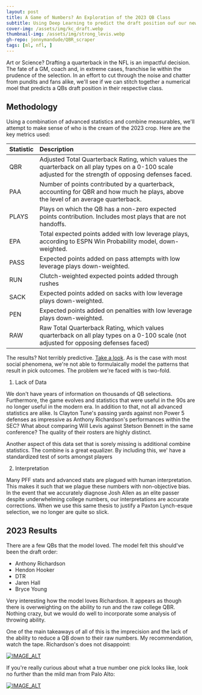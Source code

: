 ```yaml
---
layout: post
title: A Game of Numbers? An Exploration of the 2023 QB Class
subtitle: Using Deep Learning to predict the draft position ouf our newest QB crop
cover-img: /assets/img/kc_draft.webp
thumbnail-img: /assets/img/strong_levis.webp
gh-repo: jonnymandude/QBR_scraper
tags: [ml, nfl, ]
---
```


Art or Science? Drafting a quarterback in the NFL is an impactful decision. The fate of a GM, coach and, in extreme cases, franchise lie within the prudence of the selection. In an effort to cut through the noise and chatter from pundits and fans alike, we'll see if we can stitch together a numerical moel that predicts a QBs draft position in their respective class. 

## Methodology

Using a combination of advanced statistics and combine measurables, we'll attempt to make sense of who is the cream of the 2023 crop. Here are the key metrics used: 


| Statistic | Description | 
| :------ |:--- |
| QBR | Adjusted Total Quarterback Rating, which values the quarterback on all play types on a 0-100 scale adjusted for the strength of opposing defenses faced. |
| PAA | Number of points contributed by a quarterback, accounting for QBR and how much he plays, above the level of an average quarterback. | 
| PLAYS | Plays on which the QB has a non-zero expected points contribution. Includes most plays that are not handoffs. | 
| EPA | Total expected points added with low leverage plays, according to ESPN Win Probability model, down-weighted. | 
| PASS | Expected points added on pass attempts with low leverage plays down-weighted. |
| RUN | Clutch-weighted expected points added through rushes | 
| SACK | Expected points added on sacks with low leverage plays down-weighted. | 
| PEN | Expected points added on penalties with low leverage plays down-weighted. | 
| RAW | Raw Total Quarterback Rating, which values quarterback on all play types on a 0-100 scale (not adjusted for opposing defenses faced) | 


The results? Not terribly predictive. [Take a look](https://www.kaggle.com/code/jglazier22/nfl-draft-exploration-a-qb-s-tale). As is the case with most social phenomena, we're not able to formulaically model the patterns that result in pick outcomes. The problem we're faced with is two-fold. 

1. Lack of Data

We don't have years of information on thousands of QB selections. Furthermore, the game evolves and statistics that were useful in the 90s are no longer useful in the modern era. In addition to that, not all advanced statistics are alike. Is Clayton Tune's passing yards against non Power 5 defenses as impressive as Anthony Richardson's performances within the SEC? What about comparing Will Levis against Stetson Bennett in the same conference? The quality of their rosters are highly distinct. 

Another aspect of this data set that is sorely missing is additional combine statistics. The combine is a great equalizer. By including this, we' have a standardized test of sorts amongst players

2. Interpretation

Many PFF stats and advanced stats are plagued with human interpretation. This makes it such that we plague these numbers with non-objective bias. In the event that we accurately diagnose Josh Allen as an elite passer despite underwhelming college numbers, our interpretations are accurate corrections. When we use this same thesis to justify a Paxton Lynch-esque selection, we no longer are quite so slick. 



## 2023 Results

There are a few QBs that the model loved. The model felt this should've been the draft order: 

- Anthony Richardson
- Hendon Hooker
- DTR
- Jaren Hall
- Bryce Young

Very interesting how the model loves Richardson. It appears as though there is overweighting on the ability to run and the raw college QBR. Nothing crazy, but we would do well to incorporate some analysis of throwing ability. 

One of the main takeaways of all of this is the imprecision and the lack of the ability to reduce a QB down to their raw numbers. My recommendation, watch the tape. Richardson's does not disappoint: 

[![IMAGE_ALT](https://img.youtube.com/vi/1JuZdq8iW/0.jpg)](https://www.youtube.com/watch?v=1JuZdq8iW-I&ab_channel=JustBombsProductions)


If you're really curious about what a true number one pick looks like, look no further than the mild man from Palo Alto: 

[![IMAGE_ALT](https://img.youtube.com/vi/N5STc2_bM7k/0.jpg)](https://www.youtube.com/watch?v=N5STc2_bM7k&ab_channel=gpoppa11)


